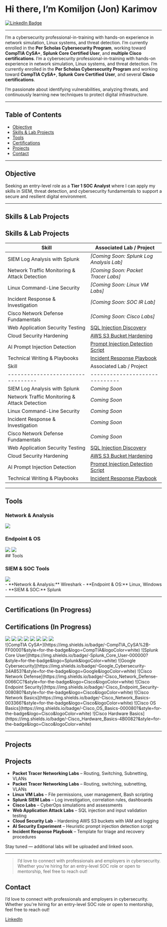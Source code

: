 # Hi there, I’m Komiljon (Jon) Karimov
[![LinkedIn Badge](https://img.shields.io/badge/-LinkedIn-0072b1?&style=for-the-badge&logo=linkedin&logoColor=white)](https://www.linkedin.com/in/komiljon-karimov-secops)

---

I’m a cybersecurity professional-in-training with hands-on experience in network simulation, Linux systems, and threat detection. I’m currently enrolled in the **Per Scholas Cybersecurity Program**, working toward **CompTIA CySA+**, **Splunk Core Certified User**, and **multiple Cisco certifications**.
I’m a cybersecurity professional-in-training with hands-on experience in network simulation, Linux systems, and threat detection. I’m currently enrolled in the **Per Scholas Cybersecurity Program** and working toward **CompTIA CySA+**, **Splunk Core Certified User**, and several **Cisco certifications**.

I’m passionate about identifying vulnerabilities, analyzing threats, and continuously learning new techniques to protect digital infrastructure.

---

## Table of Contents
- [Objective](#objective)
- [Skills & Lab Projects](#skills--lab-projects)
- [Tools](#tools)
- [Certifications](#certifications-in-progress)
- [Projects](#projects)
- [Contact](#contact)

---

## Objective
Seeking an entry-level role as a **Tier 1 SOC Analyst** where I can apply my skills in SIEM, threat detection, and cybersecurity fundamentals to support a secure and resilient digital environment.


---

##  Skills & Lab Projects
## Skills & Lab Projects

| Skill                                         | Associated Lab / Project     |
|-----------------------------------------------|------------------------------|
| SIEM Log Analysis with Splunk                | _[Coming Soon: Splunk Log Analysis Lab]_ |
| Network Traffic Monitoring & Attack Detection | _[Coming Soon: Packet Tracer Labs]_ |
| Linux Command-Line Security                  | _[Coming Soon: Linux VM Labs]_ |
| Incident Response & Investigation            | _[Coming Soon: SOC IR Lab]_ |
| Cisco Network Defense Fundamentals           | _[Coming Soon: Cisco Labs]_ |
| Web Application Security Testing             | [SQL Injection Discovery](08_Web_App_Attacks/Lab01_SQL_Injection) |
| Cloud Security Hardening                     | [AWS S3 Bucket Hardening](10_Cloud_Security/Lab01_AWS_S3_Bucket_Hardening) |
| AI Prompt Injection Detection                | [Prompt Injection Detection Script](11_AI_GenerativeSecurity/Lab01_Prompt_Injection_Detection) |
| Technical Writing & Playbooks                | [Incident Response Playbook](12_Writeups_Documentation/Incident_Response_Playbook.md) |
| Skill | Associated Lab / Project |
|---------------------------------|------------------------------|
| SIEM Log Analysis with Splunk | *Coming Soon* |
| Network Traffic Monitoring & Attack Detection | *Coming Soon* |
| Linux Command-Line Security | *Coming Soon* |
| Incident Response & Investigation | *Coming Soon* |
| Cisco Network Defense Fundamentals | *Coming Soon* |
| Web Application Security Testing | [SQL Injection Discovery](08_Web_App_Attacks/Lab01_SQL_Injection) |
| Cloud Security Hardening | [AWS S3 Bucket Hardening](10_Cloud_Security/Lab01_AWS_S3_Bucket_Hardening) |
| AI Prompt Injection Detection | [Prompt Injection Detection Script](11_AI_GenerativeSecurity/Lab01_Prompt_Injection_Detection) |
| Technical Writing & Playbooks | [Incident Response Playbook](12_Writeups_Documentation/Incident_Response_Playbook.md) |

---

##  Tools

###  Network & Analysis
<div>
  <img src="https://img.shields.io/badge/-Wireshark-1679A7?&style=for-the-badge&logo=Wireshark&logoColor=white" />
</div>

###  Endpoint & OS
<div>
  <img src="https://img.shields.io/badge/-Linux-000000?&style=for-the-badge&logo=linux&logoColor=white" />
  <img src="https://img.shields.io/badge/-Windows-0078D6?&style=for-the-badge&logo=windows&logoColor=white" />
</div>
## Tools

###  SIEM & SOC Tools
<div>
  <img src="https://img.shields.io/badge/-Splunk-000000?&style=for-the-badge&logo=Splunk&logoColor=white" />
</div>
- **Network & Analysis:** Wireshark
- **Endpoint & OS:** Linux, Windows
- **SIEM & SOC:** Splunk

---

##  Certifications (In Progress)
## Certifications (In Progress)

<div>
<img src="https://img.shields.io/badge/-CompTIA_CySA%2B-FF0000?&style=for-the-badge&logo=CompTIA&logoColor=white" />
<img src="https://img.shields.io/badge/-Splunk_Core_User-000000?&style=for-the-badge&logo=Splunk&logoColor=white" />
<img src="https://img.shields.io/badge/-Google_Cybersecurity-34A853?&style=for-the-badge&logo=Google&logoColor=white" />
<img src="https://img.shields.io/badge/-Cisco_Network_Defense-0066CC?&style=for-the-badge&logo=Cisco&logoColor=white" />
<img src="https://img.shields.io/badge/-Cisco_Endpoint_Security-008080?&style=for-the-badge&logo=Cisco&logoColor=white" />
<img src="https://img.shields.io/badge/-Cisco_Network_Basics-003366?&style=for-the-badge&logo=Cisco&logoColor=white" />
<img src="https://img.shields.io/badge/-Cisco_OS_Basics-000080?&style=for-the-badge&logo=Cisco&logoColor=white" />
<img src="https://img.shields.io/badge/-Cisco_Hardware_Basics-4B0082?&style=for-the-badge&logo=Cisco&logoColor=white" />
</div>
![CompTIA CySA+](https://img.shields.io/badge/-CompTIA_CySA%2B-FF0000?&style=for-the-badge&logo=CompTIA&logoColor=white)
![Splunk Core User](https://img.shields.io/badge/-Splunk_Core_User-000000?&style=for-the-badge&logo=Splunk&logoColor=white)
![Google Cybersecurity](https://img.shields.io/badge/-Google_Cybersecurity-34A853?&style=for-the-badge&logo=Google&logoColor=white)
![Cisco Network Defense](https://img.shields.io/badge/-Cisco_Network_Defense-0066CC?&style=for-the-badge&logo=Cisco&logoColor=white)
![Cisco Endpoint Security](https://img.shields.io/badge/-Cisco_Endpoint_Security-008080?&style=for-the-badge&logo=Cisco&logoColor=white)
![Cisco Network Basics](https://img.shields.io/badge/-Cisco_Network_Basics-003366?&style=for-the-badge&logo=Cisco&logoColor=white)
![Cisco OS Basics](https://img.shields.io/badge/-Cisco_OS_Basics-000080?&style=for-the-badge&logo=Cisco&logoColor=white)
![Cisco Hardware Basics](https://img.shields.io/badge/-Cisco_Hardware_Basics-4B0082?&style=for-the-badge&logo=Cisco&logoColor=white)

---

##  Projects
## Projects

- **Packet Tracer Networking Labs** – Routing, Switching, Subnetting, VLANs
- **Packet Tracer Networking Labs** – Routing, switching, subnetting, VLANs
- **Linux VM Labs** – File permissions, user management, Bash scripting
- **Splunk SIEM Labs** – Log investigation, correlation rules, dashboards
- **Cisco Labs** – CyberOps simulations and assessments
- **Web Application Attack Labs** – SQL injection and input validation testing
- **Cloud Security Lab** – Hardening AWS S3 buckets with IAM and logging
- **AI Security Experiment** – Heuristic prompt injection detection script
- **Incident Response Playbook** – Template for triage and recovery procedures

Stay tuned — additional labs will be uploaded and linked soon.

---

> I’d love to connect with professionals and employers in cybersecurity.  
> Whether you're hiring for an entry-level SOC role or open to mentorship, feel free to reach out!
## Contact

I’d love to connect with professionals and employers in cybersecurity.  
Whether you're hiring for an entry-level SOC role or open to mentorship, feel free to reach out!

[LinkedIn](https://www.linkedin.com/in/komiljon-karimov-secops)
